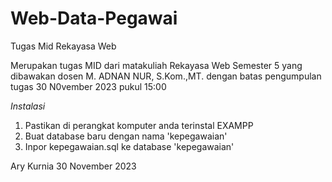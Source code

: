 # Web-Data-Pegawai
Tugas Mid Rekayasa Web

Merupakan tugas MID dari matakuliah Rekayasa Web Semester 5 yang dibawakan dosen M. ADNAN NUR, S.Kom.,MT.
dengan batas pengumpulan tugas 30 N0vember 2023 pukul 15:00


*Instalasi*
1. Pastikan di perangkat komputer anda terinstal EXAMPP
2. Buat database baru dengan nama 'kepegawaian'
3. Inpor kepegawaian.sql ke database 'kepegawaian'


Ary Kurnia
30 November 2023